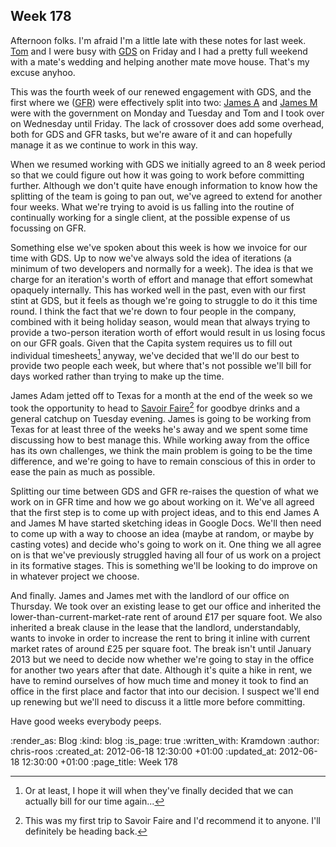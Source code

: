 Week 178
--------

Afternoon folks.  I'm afraid I'm a little late with these notes for last week.  [Tom][] and I were busy with [GDS][] on Friday and I had a pretty full weekend with a mate's wedding and helping another mate move house.  That's my excuse anyhoo.

This was the fourth week of our renewed engagement with GDS, and the first where we ([GFR][]) were effectively split into two: [James A][] and [James M][] were with the government on Monday and Tuesday and Tom and I took over on Wednesday until Friday.  The lack of crossover does add some overhead, both for GDS and GFR tasks, but we're aware of it and can hopefully manage it as we continue to work in this way.

When we resumed working with GDS we initially agreed to an 8 week period so that we could figure out how it was going to work before committing further.  Although we don't quite have enough information to know how the splitting of the team is going to pan out, we've agreed to extend for another four weeks.  What we're trying to avoid is us falling into the routine of continually working for a single client, at the possible expense of us focussing on GFR.

Something else we've spoken about this week is how we invoice for our time with GDS.  Up to now we've always sold the idea of iterations (a minimum of two developers and normally for a week).  The idea is that we charge for an iteration's worth of effort and manage that effort somewhat opaquely internally.  This has worked well in the past, even with our first stint at GDS, but it feels as though we're going to struggle to do it this time round.  I think the fact that we're down to four people in the company, combined with it being holiday season, would mean that always trying to provide a two-person iteration worth of effort would result in us losing focus on our GFR goals.  Given that the Capita system requires us to fill out individual timesheets[^capita-timesheets] anyway, we've decided that we'll do our best to provide two people each week, but where that's not possible we'll bill for days worked rather than trying to make up the time.

James Adam jetted off to Texas for a month at the end of the week so we took the opportunity to head to [Savoir Faire][][^savoir-faire-recommendation] for goodbye drinks and a general catchup on Tuesday evening.  James is going to be working from Texas for at least three of the weeks he's away and we spent some time discussing how to best manage this.  While working away from the office has its own challenges, we think the main problem is going to be the time difference, and we're going to have to remain conscious of this in order to ease the pain as much as possible.

Splitting our time between GDS and GFR re-raises the question of what we work on in GFR time and how we go about working on it.  We've all agreed that the first step is to come up with project ideas, and to this end James A and James M have started sketching ideas in Google Docs.  We'll then need to come up with a way to choose an idea (maybe at random, or maybe by casting votes) and decide who's going to work on it.  One thing we all agree on is that we've previously struggled having all four of us work on a project in its formative stages.  This is something we'll be looking to do improve on in whatever project we choose.

And finally.  James and James met with the landlord of our office on Thursday.  We took over an existing lease to get our office and inherited the lower-than-current-market-rate rent of around £17 per square foot.  We also inherited a break clause in the lease that the landlord, understandably, wants to invoke in order to increase the rent to bring it inline with current market rates of around £25 per square foot.  The break isn't until January 2013 but we need to decide now whether we're going to stay in the office for another two years after that date.  Although it's quite a hike in rent, we have to remind ourselves of how much time and money it took to find an office in the first place and factor that into our decision.  I suspect we'll end up renewing but we'll need to discuss it a little more before committing.

Have good weeks everybody peeps.

[Tom]: /tom-ward
[GDS]: http://digital.cabinetoffice.gov.uk/
[GFR]: /
[James A]: /james-adam
[James M]: /james-mead
[Savoir Faire]: http://savoir.co.uk/
[^savoir-faire-recommendation]: This was my first trip to Savoir Faire and I'd recommend it to anyone.  I'll definitely be heading back.
[^capita-timesheets]: Or at least, I hope it will when they've finally decided that we can actually bill for our time again...

:render_as: Blog
:kind: blog
:is_page: true
:written_with: Kramdown
:author: chris-roos
:created_at: 2012-06-18 12:30:00 +01:00
:updated_at: 2012-06-18 12:30:00 +01:00
:page_title: Week 178
